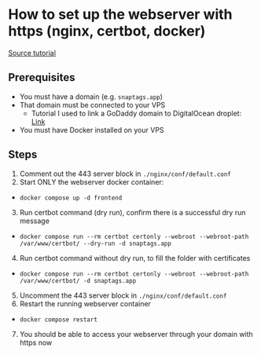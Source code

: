 # How to set up the webserver with https (nginx, certbot, docker)

[Source tutorial](https://mindsers.blog/en/post/https-using-nginx-certbot-docker/)

## Prerequisites

* You must have a domain (e.g. `snaptags.app`)
* That domain must be connected to your VPS
  * Tutorial I used to link a GoDaddy domain to DigitalOcean droplet: [Link](https://medium.com/@seanconrad_25426/connecting-a-godaddy-domain-to-a-digitalocean-droplet-cb1ed5662d58)
* You must have Docker installed on your VPS

## Steps

1. Comment out the 443 server block in `./nginx/conf/default.conf`
2. Start ONLY the webserver docker container:
  * `docker compose up -d frontend`
3. Run certbot command (dry run), confirm there is a successful dry run message
  * `docker compose run --rm certbot certonly --webroot --webroot-path /var/www/certbot/ --dry-run -d snaptags.app`
4. Run certbot command without dry run, to fill the folder with certificates
  * `docker compose run --rm certbot certonly --webroot --webroot-path /var/www/certbot/ -d snaptags.app`
5. Uncomment the 443 server block in `./nginx/conf/default.conf`
6. Restart the running webserver container
  * `docker compose restart`
7. You should be able to access your webserver through your domain with https now
